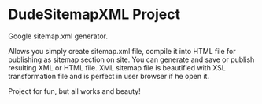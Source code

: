 # DudeSitemapXML Project

Google sitemap.xml generator.

Allows you simply create sitemap.xml file, compile it into HTML file for publishing as sitemap section on site. You can generate and save or publish resulting XML or HTML file. XML sitemap file is beautified with XSL transformation file and is perfect in user browser if he open it.

Project for fun, but all works and beauty!